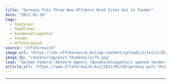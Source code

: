 ```yaml
---
title: "Germany Puts Three New Offshore Wind Sites Out to Tender"
date: "2021-02-26"
tags: 
  - featured
  - headlines
  - bundesnetzagentur
  - tender
  - offshorewind
source: "offshorewind"
image_url: "https://cdn.offshorewind.biz/wp-content/uploads/sites/2/2020/10/12103719/Fraunhofer-IWES.jpg"
image_fp: "/assets/img/post_thumbnails/79.jpg"
lead: "German Federal Network Agency (Bundesnetzagentur) opened tenders for three new offshore wind sites on"
article_url: "https://www.offshorewind.biz/2021/02/26/germany-puts-three-new-offshore-wind-sites-out-to-tender/"
---
```


---
